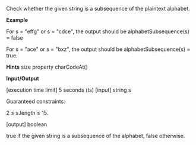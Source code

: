 Check whether the given string is a subsequence of the plaintext alphabet.

**Example**

For s = "effg" or s = "cdce", the output should be alphabetSubsequence(s) = false

For s = "ace" or s = "bxz", the output should be alphabetSubsequence(s) = true.

**Hints**
size property
charCodeAt()

**Input/Output**

[execution time limit] 5 seconds (ts)
[input] string s

Guaranteed constraints:

2 ≤ s.length ≤ 15.

[output] boolean

true if the given string is a subsequence of the alphabet, false otherwise.